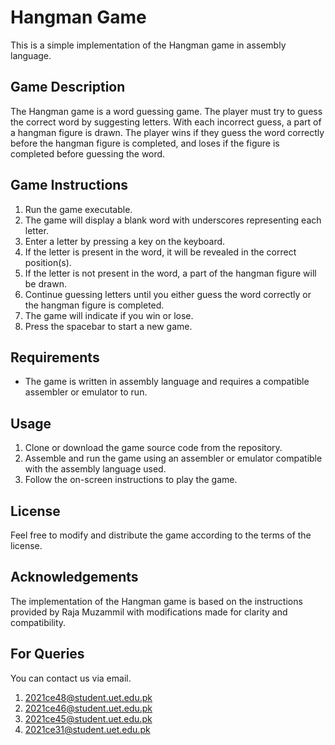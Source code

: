 # Hangman Game

This is a simple implementation of the Hangman game in assembly language.

## Game Description

The Hangman game is a word guessing game. The player must try to guess the correct word by suggesting letters. With each incorrect guess, a part of a hangman figure is drawn. The player wins if they guess the word correctly before the hangman figure is completed, and loses if the figure is completed before guessing the word.

## Game Instructions

1. Run the game executable.
2. The game will display a blank word with underscores representing each letter.
3. Enter a letter by pressing a key on the keyboard.
4. If the letter is present in the word, it will be revealed in the correct position(s).
5. If the letter is not present in the word, a part of the hangman figure will be drawn.
6. Continue guessing letters until you either guess the word correctly or the hangman figure is completed.
7. The game will indicate if you win or lose.
8. Press the spacebar to start a new game.

## Requirements

- The game is written in assembly language and requires a compatible assembler or emulator to run.

## Usage

1. Clone or download the game source code from the repository.
2. Assemble and run the game using an assembler or emulator compatible with the assembly language used.
3. Follow the on-screen instructions to play the game.

## License

Feel free to modify and distribute the game according to the terms of the license.

## Acknowledgements

The implementation of the Hangman game is based on the instructions provided by Raja Muzammil with modifications made for clarity and compatibility.

## For Queries
You can contact us via email.
1. 2021ce48@student.uet.edu.pk
2. 2021ce46@student.uet.edu.pk
3. 2021ce45@student.uet.edu.pk
4. 2021ce31@student.uet.edu.pk
